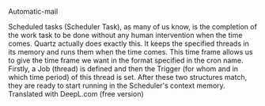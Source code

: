 Automatic-mail

Scheduled tasks (Scheduler Task), as many of us know, is the completion of the work task to be done without any human intervention when the time comes.
Quartz actually does exactly this. It keeps the specified threads in its memory and runs them when the time comes. This time frame allows us to give the time frame we want in the format specified in the cron name.
Firstly, a Job (thread) is defined and then the Trigger (for whom and in which time period) of this thread is set. After these two structures match, they are ready to start running in the Scheduler's context memory.
Translated with DeepL.com (free version)
 
